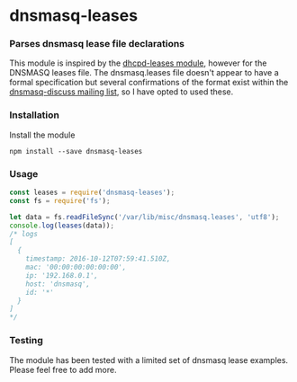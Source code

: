# dnsmasq-leases
### Parses dnsmasq lease file declarations

This module is inspired by the [dhcpd-leases module](https://www.npmjs.com/package/dhcpd-leases), however for the DNSMASQ leases file. The dnsmasq.leases file doesn't appear to have a formal specification but several confirmations of the format exist within the [dnsmasq-discuss mailing list](http://lists.thekelleys.org.uk/pipermail/dnsmasq-discuss/2016q2/010595.html), so I have opted to used these.

### Installation

Install the module

```
npm install --save dnsmasq-leases
```

### Usage

```js
const leases = require('dnsmasq-leases');
const fs = require('fs');

let data = fs.readFileSync('/var/lib/misc/dnsmasq.leases', 'utf8');
console.log(leases(data));
/* logs
[
  {
    timestamp: 2016-10-12T07:59:41.510Z,
    mac: '00:00:00:00:00:00',
    ip: '192.168.0.1',
    host: 'dnsmasq',
    id: '*'
  }
]
*/
```
### Testing

The module has been tested with a limited set of dnsmasq lease examples. Please feel free to add more.